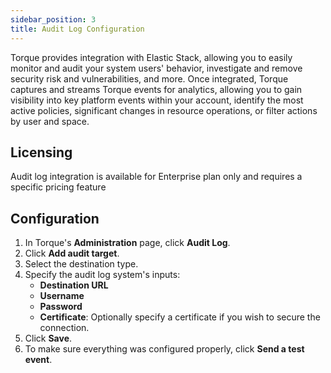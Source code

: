 ```yaml
---
sidebar_position: 3
title: Audit Log Configuration
---
```


Torque provides integration with Elastic Stack, allowing you to easily monitor and audit your system users' behavior, investigate and remove security risk and vulnerabilities, and more. Once integrated, Torque captures and streams Torque events for analytics, allowing you to gain visibility into key platform events within your account, identify the most active policies, significant changes in resource operations, or filter actions by user and space.

## Licensing
Audit log integration is available for Enterprise plan only and requires a specific pricing feature

## Configuration
1. In Torque's __Administration__ page, click __Audit Log__.
2. Click __Add audit target__.
3. Select the destination type.
4. Specify the audit log system's inputs:
   * __Destination URL__
   * __Username__
   * __Password__
   * __Certificate__: Optionally specify a certificate if you wish to secure the connection.
5. Click __Save__.
6. To make sure everything was configured properly, click __Send a test event__.
